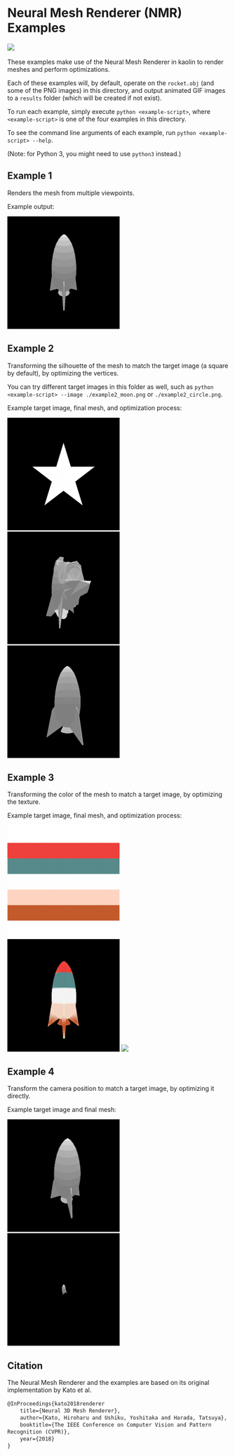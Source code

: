 # Neural Mesh Renderer (NMR) Examples

![](images/example3_optimization.gif)

These examples make use of the Neural Mesh Renderer in kaolin to render meshes and perform optimizations.

Each of these examples will, by default, operate on the `rocket.obj` (and some of the PNG images) in this directory, and output animated GIF images to a `results` folder (which will be created if not exist).

To run each example, simply execute `python <example-script>`, where `<example-script>` is one of the four examples in this directory.

To see the command line arguments of each example, run `python <example-script> --help`.

(Note: for Python 3, you might need to use `python3` instead.)

## Example 1

Renders the mesh from multiple viewpoints.

Example output:

![](images/example1.gif)

## Example 2

Transforming the silhouette of the mesh to match the target image (a square by default), by optimizing the vertices.

You can try different target images in this folder as well, such as `python <example-script> --image ./example2_moon.png` or `./example2_circle.png`.

Example target image, final mesh, and optimization process:

![](example2_ref.png)
![](images/example2_mesh.gif)
![](images/example2_optimization.gif)

## Example 3

Transforming the color of the mesh to match a target image, by optimizing the texture.

Example target image, final mesh, and optimization process:

![](example3_ref.png)
![](images/example3_mesh.gif)
![](images/example3_optimization.gif)

## Example 4

Transform the camera position to match a target image, by optimizing it directly.

Example target image and final mesh:

![](example4_ref.png)
![](images/example4.gif)

## Citation

The Neural Mesh Renderer and the examples are based on its original implementation by Kato et al.

```
@InProceedings{kato2018renderer
    title={Neural 3D Mesh Renderer},
    author={Kato, Hiroharu and Ushiku, Yoshitaka and Harada, Tatsuya},
    booktitle={The IEEE Conference on Computer Vision and Pattern Recognition (CVPR)},
    year={2018}
}
```
